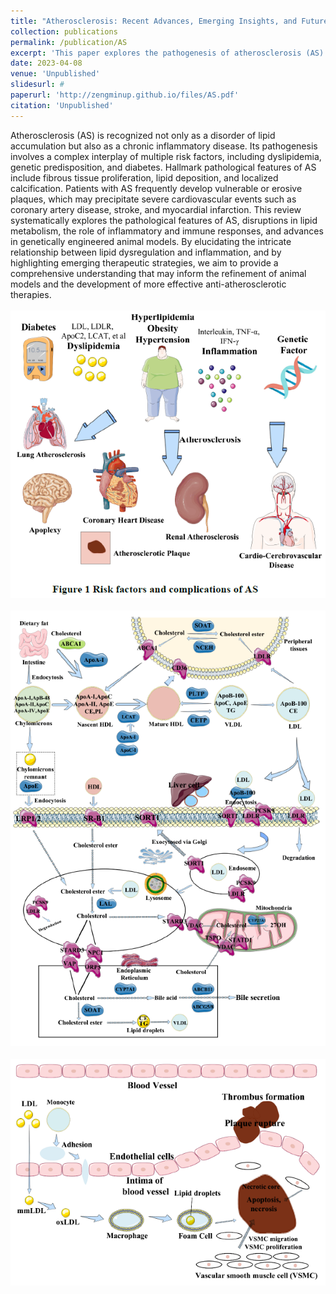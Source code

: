 ```yaml
---
title: "Atherosclerosis: Recent Advances, Emerging Insights, and Future Challenges"
collection: publications
permalink: /publication/AS
excerpt: 'This paper explores the pathogenesis of atherosclerosis (AS) by examining lipid metabolism, inflammation, and advancements in animal models, aiming to inform the development of more effective anti-atherosclerotic therapies.'
date: 2023-04-08
venue: 'Unpublished'
slidesurl: #
paperurl: 'http://zengminup.github.io/files/AS.pdf'
citation: 'Unpublished'
---
```


Atherosclerosis (AS) is recognized not only as a disorder of lipid accumulation but also as a chronic inflammatory disease. Its pathogenesis involves a complex interplay of multiple risk factors, including dyslipidemia, genetic predisposition, and diabetes. Hallmark pathological features of AS include fibrous tissue proliferation, lipid deposition, and localized calcification. Patients with AS frequently develop vulnerable or erosive plaques, which may precipitate severe cardiovascular events such as coronary artery disease, stroke, and myocardial infarction. This review systematically explores the pathological features of AS, disruptions in lipid metabolism, the role of inflammatory and immune responses, and advances in genetically engineered animal models. By elucidating the intricate relationship between lipid dysregulation and inflammation, and by highlighting emerging therapeutic strategies, we aim to provide a comprehensive understanding that may inform the refinement of animal models and the development of more effective anti-atherosclerotic therapies.<br/>
<br/>
<img src='/images/Risk.png'><br/><br/>
<img src='/images/mechanism.png'><br/><br/>
<img src='/images/development.png'><br/><br/>

